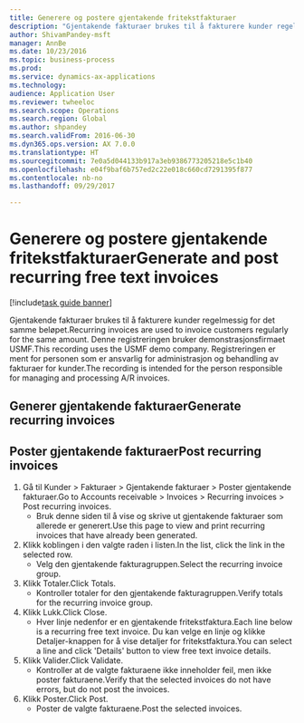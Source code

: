 ```yaml
--- 
title: Generere og postere gjentakende fritekstfakturaer
description: "Gjentakende fakturaer brukes til å fakturere kunder regelmessig for det samme beløpet."
author: ShivamPandey-msft
manager: AnnBe
ms.date: 10/23/2016
ms.topic: business-process
ms.prod: 
ms.service: dynamics-ax-applications
ms.technology: 
audience: Application User
ms.reviewer: twheeloc
ms.search.scope: Operations
ms.search.region: Global
ms.author: shpandey
ms.search.validFrom: 2016-06-30
ms.dyn365.ops.version: AX 7.0.0
ms.translationtype: HT
ms.sourcegitcommit: 7e0a5d044133b917a3eb9386773205218e5c1b40
ms.openlocfilehash: e04f9baf6b757ed2c22e018c660cd7291395f877
ms.contentlocale: nb-no
ms.lasthandoff: 09/29/2017

---
```

# <a name="generate-and-post-recurring-free-text-invoices"></a><span data-ttu-id="51475-103">Generere og postere gjentakende fritekstfakturaer</span><span class="sxs-lookup"><span data-stu-id="51475-103">Generate and post recurring free text invoices</span></span>

[!include[task guide banner](../../includes/task-guide-banner.md)]

<span data-ttu-id="51475-104">Gjentakende fakturaer brukes til å fakturere kunder regelmessig for det samme beløpet.</span><span class="sxs-lookup"><span data-stu-id="51475-104">Recurring invoices are used to invoice customers regularly for the same amount.</span></span> <span data-ttu-id="51475-105">Denne registreringen bruker demonstrasjonsfirmaet USMF.</span><span class="sxs-lookup"><span data-stu-id="51475-105">This recording uses the USMF demo company.</span></span> <span data-ttu-id="51475-106">Registreringen er ment for personen som er ansvarlig for administrasjon og behandling av fakturaer for kunder.</span><span class="sxs-lookup"><span data-stu-id="51475-106">The recording is intended for the person responsible for managing and processing A/R invoices.</span></span>


## <a name="generate-recurring-invoices"></a><span data-ttu-id="51475-107">Generer gjentakende fakturaer</span><span class="sxs-lookup"><span data-stu-id="51475-107">Generate recurring invoices</span></span>

## <a name="post-recurring-invoices"></a><span data-ttu-id="51475-108">Poster gjentakende fakturaer</span><span class="sxs-lookup"><span data-stu-id="51475-108">Post recurring invoices</span></span>
1. <span data-ttu-id="51475-109">Gå til Kunder > Fakturaer > Gjentakende fakturaer > Poster gjentakende fakturaer.</span><span class="sxs-lookup"><span data-stu-id="51475-109">Go to Accounts receivable > Invoices > Recurring invoices > Post recurring invoices.</span></span>
    * <span data-ttu-id="51475-110">Bruk denne siden til å vise og skrive ut gjentakende fakturaer som allerede er generert.</span><span class="sxs-lookup"><span data-stu-id="51475-110">Use this page to view and print recurring invoices that have already been generated.</span></span>  
2. <span data-ttu-id="51475-111">Klikk koblingen i den valgte raden i listen.</span><span class="sxs-lookup"><span data-stu-id="51475-111">In the list, click the link in the selected row.</span></span>
    * <span data-ttu-id="51475-112">Velg den gjentakende fakturagruppen.</span><span class="sxs-lookup"><span data-stu-id="51475-112">Select the recurring invoice group.</span></span>  
3. <span data-ttu-id="51475-113">Klikk Totaler.</span><span class="sxs-lookup"><span data-stu-id="51475-113">Click Totals.</span></span>
    * <span data-ttu-id="51475-114">Kontroller totaler for den gjentakende fakturagruppen.</span><span class="sxs-lookup"><span data-stu-id="51475-114">Verify totals for the recurring invoice group.</span></span>  
4. <span data-ttu-id="51475-115">Klikk Lukk.</span><span class="sxs-lookup"><span data-stu-id="51475-115">Click Close.</span></span>
    * <span data-ttu-id="51475-116">Hver linje nedenfor er en gjentakende fritekstfaktura.</span><span class="sxs-lookup"><span data-stu-id="51475-116">Each line below is a recurring free text invoice.</span></span> <span data-ttu-id="51475-117">Du kan velge en linje og klikke Detaljer-knappen for å vise detaljer for fritekstfaktura.</span><span class="sxs-lookup"><span data-stu-id="51475-117">You can select a line and click 'Details' button to view free text invoice details.</span></span>  
5. <span data-ttu-id="51475-118">Klikk Valider.</span><span class="sxs-lookup"><span data-stu-id="51475-118">Click Validate.</span></span>
    * <span data-ttu-id="51475-119">Kontroller at de valgte fakturaene ikke inneholder feil, men ikke poster fakturaene.</span><span class="sxs-lookup"><span data-stu-id="51475-119">Verify that the selected invoices do not have errors, but do not post the invoices.</span></span>  
6. <span data-ttu-id="51475-120">Klikk Poster.</span><span class="sxs-lookup"><span data-stu-id="51475-120">Click Post.</span></span>
    * <span data-ttu-id="51475-121">Poster de valgte fakturaene.</span><span class="sxs-lookup"><span data-stu-id="51475-121">Post the selected invoices.</span></span>  


